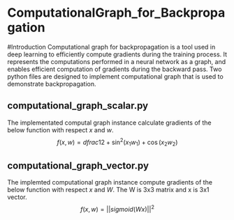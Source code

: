 # ComputationalGraph_for_Backpropagation

#Introduction
Computational graph for backpropagation is a tool used in deep learning to efficiently compute gradients 
during the training process. It represents the computations performed in a neural network as a graph, and 
enables efficient computation of gradients during the backward pass.
Two python files are designed to implement computational graph that is used to demonstrate backpropagation. 

## computational_graph_scalar.py
The implementated computal graph instance calculate gradients of the below function with respect *x* and *w*.
$$f(x,w)=dfrac{1}{2+\sin^2(x_1w_1)+\cos(x_2w_2)}$$

## computational_graph_vector.py
The implemted computational graph instance compute gradients of the below function with respect *x* and *W*. The W is 3x3 matrix and x is 3x1 vector.
$$f(x,w)=||sigmoid(Wx)||^2$$
